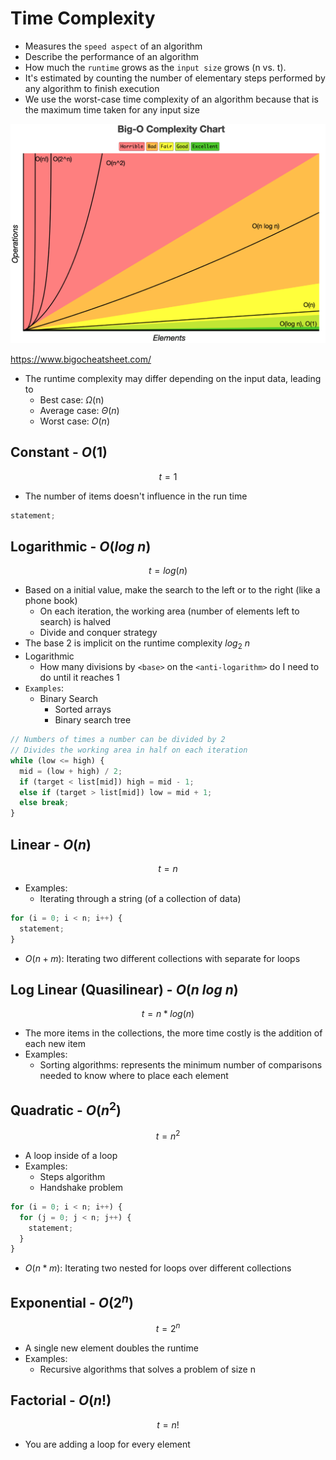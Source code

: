 # Time Complexity

- Measures the `speed aspect` of an algorithm
- Describe the performance of an algorithm
- How much the `runtime` grows as the `input size` grows (n vs. t).
- It's estimated by counting the number of elementary steps performed by any algorithm to finish execution
- We use the worst-case time complexity of an algorithm because that is the maximum time taken for any input size

![Runtime Complexity](big-o.png)

<https://www.bigocheatsheet.com/>

- The runtime complexity may differ depending on the input data, leading to
  - Best case: $\Omega$(n)
  - Average case: $\Theta(n)$
  - Worst case: $O(n)$

## Constant - $O(1)$

$$t = 1$$

- The number of items doesn't influence in the run time

```javascript
statement;
```

## Logarithmic - $O(log\ n)$

$$t = log(n)$$

- Based on a initial value, make the search to the left or to the right (like a phone book)
  - On each iteration, the working area (number of elements left to search) is halved
  - Divide and conquer strategy
- The base 2 is implicit on the runtime complexity $log_2\ n$
- Logarithmic
  - How many divisions by `<base>` on the `<anti-logarithm>` do I need to do until it reaches 1
- `Examples`:
  - Binary Search
    - Sorted arrays
    - Binary search tree

```javascript
// Numbers of times a number can be divided by 2
// Divides the working area in half on each iteration
while (low <= high) {
  mid = (low + high) / 2;
  if (target < list[mid]) high = mid - 1;
  else if (target > list[mid]) low = mid + 1;
  else break;
}
```

## Linear - $O(n)$

$$t = n$$

- Examples:
  - Iterating through a string (of a collection of data)

```javascript
for (i = 0; i < n; i++) {
  statement;
}
```

- $O(n+m)$: Iterating two different collections with separate for loops

## Log Linear (Quasilinear) - $O(n\ log\ n)$

$$t = n * log(n)$$

- The more items in the collections, the more time costly is the addition of each new item
- Examples:
  - Sorting algorithms: represents the minimum number of comparisons needed to know where to place each element

## Quadratic - $O(n^2)$

$$t = n ^ 2$$

- A loop inside of a loop
- Examples:
  - Steps algorithm
  - Handshake problem

```javascript
for (i = 0; i < n; i++) {
  for (j = 0; j < n; j++) {
    statement;
  }
}
```

- $O(n*m)$: Iterating two nested for loops over different collections

## Exponential - $O(2^n)$

$$t = 2 ^ n$$

- A single new element doubles the runtime
- Examples:
  - Recursive algorithms that solves a problem of size n

## Factorial - $O(n!)$

$$t = n!$$

- You are adding a loop for every element
